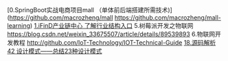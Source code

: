 [0.SpringBoot实战电商项目mall （单体前后端搭建所需技术)](https://github.com/macrozheng/mall https://github.com/macrozheng/mall-learning)
[1.iFinD产业链中心 了解行业结构入口](http://www.199it.com/archives/774074.html)
5.树莓派开发之物联网 https://blog.csdn.net/weixin_33675507/article/details/89539893
6.物联网开发教程 http://github.com/IoT-Technology/IOT-Technical-Guide
[18.源码解析](https://github.com/doocs/source-code-hunter)
[42 设计模式——总结23种设计模式](https://www.jianshu.com/p/ff9d818b1553)
